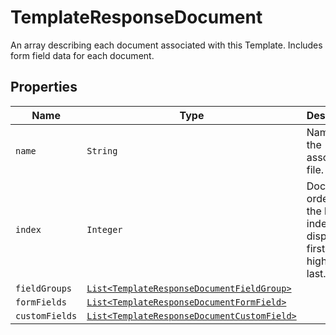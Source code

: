 

# TemplateResponseDocument

An array describing each document associated with this Template. Includes form field data for each document.

## Properties

Name | Type | Description | Notes
------------ | ------------- | ------------- | -------------
| `name` | ```String``` |  Name of the associated file.  |  |
| `index` | ```Integer``` |  Document ordering, the lowest index is displayed first and the highest last.  |  |
| `fieldGroups` | [```List<TemplateResponseDocumentFieldGroup>```](TemplateResponseDocumentFieldGroup.md) |    |  |
| `formFields` | [```List<TemplateResponseDocumentFormField>```](TemplateResponseDocumentFormField.md) |    |  |
| `customFields` | [```List<TemplateResponseDocumentCustomField>```](TemplateResponseDocumentCustomField.md) |    |  |



